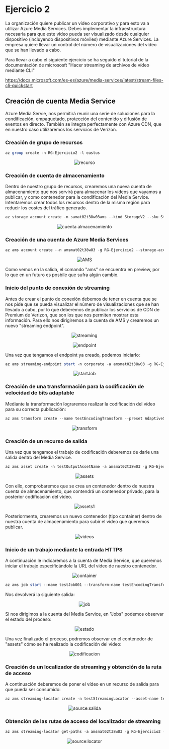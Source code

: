 # Ejercicio 2

La  organización  quiere  publicar  un  vídeo  corporativo  y  para  esto  va  a  utilizar  Azure Media Services. Debes implementar la infraestructura necesaria para que este vídeo pueda  ser  visualizado  desde  cualquier  dispositivo  (incluyendo  dispositivos  móviles) mediante   Azure  Services.  La  empresa   quiere   llevar  un  control  del  número  de visualizaciones del vídeo que se han llevado a cabo.

Para llevar a cabo el siguiente ejercicio se ha seguido el tutorial de la documentación de micrososft "Hacer streaming de archivos de vídeo mediante CLI"

https://docs.microsoft.com/es-es/azure/media-services/latest/stream-files-cli-quickstart

## Creación de cuenta Media Service

Azure Media Servie, nos permitirá reunir una serie de soluciones para la condificación, empaquetado, protección del contenido y difusión de eventos en directo. También se integra perfectamente con Azure CDN, que en nuestro caso utilizaremos los servicios de Verizon.

### Creación de grupo de recursos

```PowerShell
az group create -n RG-Ejercicio2 -l eastus
```

<p align="center">
<a><img src="https://i.imgur.com/4y31fV4h.png" title="recurso" /></a>
</p>

### Creación de cuenta de almacenamiento

Dentro de nuestro grupo de recursos, crearemos una nueva cuenta de almacenamiento que nos servirá para almacenar los vídeos que vayamos a publicar, y como contenedor para la condificación del Media Service. Intentaremos crear todos los recursos dentro de la misma región para reducir los costes del tráfico generado.

```PowerShell
az storage account create -n samat02t38w03ams --kind StorageV2 --sku Standard_LRS -l eastus -g RG-Ejercicio2
```
<p align="center">
<a><img src="https://i.imgur.com/8y8YIRQh.png" title="cuenta almacenamiento" /></a>
</p>

### Creación de una cuenta de Azure Media Services

```PowerShell
az ams account create --n amsmat02t38w03 -g RG-Ejercicio2 --storage-account samat02t38w03ams -l eastus
```
<p align="center">
<a><img src="https://i.imgur.com/a31xoiHh.png" title="AMS" /></a>
</p>

Como vemos en la salida, el comando "ams" se encuentra en preview, por lo que en un futuro es posbile que sufra algún cambio.

### Inicio del punto de conexión de streaming

Antes de crear el punto de conexión debemos de tener en cuenta que se nos pide que se pueda visualizar el número de visualizaciones que se han llevado a cabo, por lo que deberemos de publicar los servicios de CDN de Premium de Verizon, que son los que nos permiten mostrar esta información. Para ello nos dirigiremos a la cuenta de AMS y crearemos un nuevo "streaming endpoint".

<p align="center">
  <a><img src="https://i.imgur.com/itqkmlMh.png" title="streaming" /></a>
</p>

<p align="center">
  <a><img src="https://i.imgur.com/fEcwdFih.png" title="endpoint" /></a>
</p>

Una vez que tengamos el endpoint ya creado, podemos iniciarlo:

```PowerShell
az ams streaming-endpoint start -n corporate -a amsmat02t38w03 -g RG-Ejercicio2
```
<p align="center">
  <a><img src="https://i.imgur.com/lRgwFFkh.png" title="startJob" /></a>
</p>

### Creación de una transformación para la codificación de velocidad de bits adaptable

Mediante la transformación lograremos realizar la codificación del vídeo para su correcta publicación:

```PowerShell
az ams transform create --name testEncodingTransform --preset AdaptiveStreaming --description 'a simple Transform for Adaptive Bitrate Encoding' -g RG-Ejercicio2 -a amsmat02t38w03
```
<p align="center">
  <a"><img src="https://i.imgur.com/mUvCDhYh.png" title="transform" /></a>
</p>

### Creación de un recurso de salida

Una vez que tengamos el trabajo de codificación deberemos de darle una salida dentro del Media Service.

```PowerShell
az ams asset create -n testOutputAssetName -a amsmat02t38w03 -g RG-Ejercicio2
```

<p align="center">
  <a><img src="https://i.imgur.com/lQXQvZsh.png" title="assets" /></a>
</p>

Con ello, comprobaremos que se crea un contenedor dentro de nuestra cuenta de almacenamiento, que contendrá un contenedor privado, para la posterior codificación del vídeo.

<p align="center">
  <a><img src="https://i.imgur.com/fsL1jAPh.png" title="assets1" /></a>
</p>

Posteriormente, crearemos un nuevo contenedor (tipo container) dentro de nuestra cuenta de almacenamiento para subir el video que queremos publicar.

<p align="center">
  <a><img src="https://i.imgur.com/GUaMjjch.png" title="videos" /></a>
</p>

### Inicio de un trabajo mediante la entrada HTTPS

A continuación le indicaremos a la cuenta de Media Service, que queremos iniciar el trabajo especificándole la URL del video de nuestro contenedor.

<p align="center">
  <a><img src="https://i.imgur.com/U4kPaIHh.png" title="container" /></a>
</p>

```PowerShell
az ams job start --name testJob001 --transform-name testEncodingTransform --base-uri 'https://samat02t38w03ams.blob.core.windows.net/videos/' --files 'vaporwave.mp4' --output-assets testOutputAssetName= -a amsmat02t38w03 -g RG-Ejercicio2
```
Nos devolverá la siguiente salida:

<p align="center">
  <a><img src="https://i.imgur.com/gi2a1Bdh.png" title="job" /></a>
</p>

Si nos dirigimos a la cuenta del Media Service, en "Jobs" podemos observar el estado del proceso:

<p align="center">
  <a><img src="https://i.imgur.com/A5hFxueh.png" title="estado" /></a>
</p>

Una vez finalizado el proceso, podremos observar en el contenedor de "assets" cómo se ha realizado la codificación del video:

<p align="center">
  <a><img src="https://i.imgur.com/WEBA0Wgh.png" title="codificacion" /></a>
</p>

### Creación de un localizador de streaming y obtención de la ruta de acceso

A continuación deberemos de poner el vídeo en un recurso de salida para que pueda ser consumido:

```PowerShell
az ams streaming-locator create -n testStreamingLocator --asset-name testOutputAssetName --streaming-policy-name Predefined_ClearStreamingOnly  -g RG-Ejercicio2 -a amsmat02t38w03
```
<p align="center">
  <a><img src="https://i.imgur.com/9X2kHP7h.png" title="source:salida" /></a>
</p>

### Obtención de las rutas de acceso del localizador de streaming

```PowerShell
az ams streaming-locator get-paths -a amsmat02t38w03 -g RG-Ejercicio2 -n testStreamingLocator
```
<p align="center">
  <a><img src="https://i.imgur.com/ie9jXbqh.png" title="source:locator" /></a>
</p>
